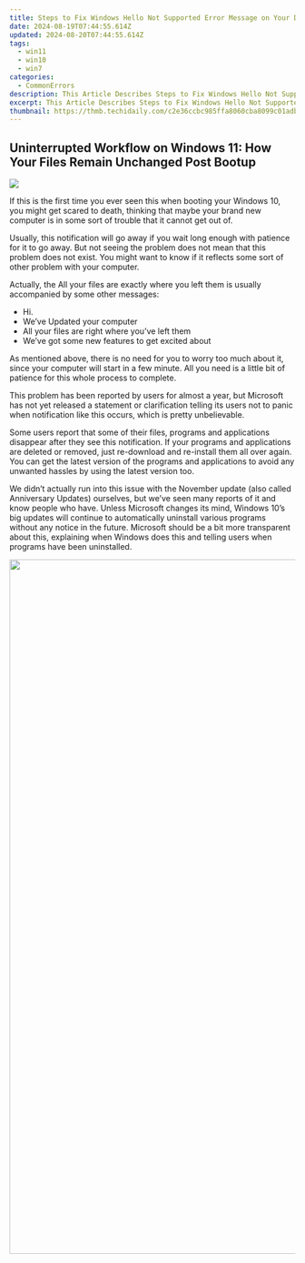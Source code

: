 ```yaml
---
title: Steps to Fix Windows Hello Not Supported Error Message on Your Device Running Windows 10
date: 2024-08-19T07:44:55.614Z
updated: 2024-08-20T07:44:55.614Z
tags:
  - win11
  - win10
  - win7
categories:
  - CommonErrors
description: This Article Describes Steps to Fix Windows Hello Not Supported Error Message on Your Device Running Windows 10
excerpt: This Article Describes Steps to Fix Windows Hello Not Supported Error Message on Your Device Running Windows 10
thumbnail: https://thmb.techidaily.com/c2e36ccbc985ffa8060cba8099c01adb9e0bc227482cd4647ba2ea8d61ea0fe4.png
---
```


## Uninterrupted Workflow on Windows 11: How Your Files Remain Unchanged Post Bootup

![](https://images.drivereasy.com/wp-content/uploads/2016/12/img_583fc83c612da-600x266.png)
  
 If this is the first time you ever seen this when booting your Windows 10, you might get scared to death, thinking that maybe your brand new computer is in some sort of trouble that it cannot get out of.
  
 Usually, this notification will go away if you wait long enough with patience for it to go away. But not seeing the problem does not mean that this problem does not exist. You might want to know if it reflects some sort of other problem with your computer.
  
 Actually, the All your files are exactly where you left them is usually accompanied by some other messages:
  
* Hi.
* We’ve Updated your computer
* All your files are right where you’ve left them
* We’ve got some new features to get excited about
  
 As mentioned above, there is no need for you to worry too much about it, since your computer will start in a few minute. All you need is a little bit of patience for this whole process to complete.
  
 This problem has been reported by users for almost a year, but Microsoft has not yet released a statement or clarification telling its users not to panic when notification like this occurs, which is pretty unbelievable.
  
 Some users report that some of their files, programs and applications disappear after they see this notification. If your programs and applications are deleted or removed, just re-download and re-install them all over again. You can get the latest version of the programs and applications to avoid any unwanted hassles by using the latest version too.
  
 We didn’t actually run into this issue with the November update (also called Anniversary Updates) ourselves, but we’ve seen many reports of it and know people who have. Unless Microsoft changes its mind, Windows 10’s big updates will continue to automatically uninstall various programs without any notice in the future. Microsoft should be a bit more transparent about this, explaining when Windows does this and telling users when programs have been uninstalled.


<ins class="adsbygoogle"
     style="display:block"
     data-ad-format="autorelaxed"
     data-ad-client="ca-pub-7571918770474297"
     data-ad-slot="1223367746"></ins>



<ins class="adsbygoogle"
     style="display:block"
     data-ad-client="ca-pub-7571918770474297"
     data-ad-slot="8358498916"
     data-ad-format="auto"
     data-full-width-responsive="true"></ins>



<!-- affiliate ads begin -->
<a href="https://vapordna.pxf.io/c/5597632/1496243/17238" target="_top" id="1496243"><img src="//a.impactradius-go.com/display-ad/17238-1496243" border="0" alt="" width="1000" height="1221"/></a><img height="0" width="0" src="https://imp.pxf.io/i/5597632/1496243/17238" style="position:absolute;visibility:hidden;" border="0" />
<!-- affiliate ads end -->